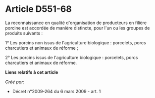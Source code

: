 # Article D551-68

La reconnaissance en qualité d'organisation de producteurs en filière porcine est accordée de manière distincte, pour l'un ou
les groupes de produits suivants : 

1° Les porcins non issus de l'agriculture biologique : porcelets, porcs charcutiers et animaux de réforme ; 

2° Les porcins issus de l'agriculture biologique : porcelets, porcs charcutiers et animaux de réforme.

**Liens relatifs à cet article**

_Créé par_:

  - Décret n°2009-264 du 6 mars 2009 - art. 1
